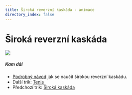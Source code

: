 ```yaml
---
title: Široká reverzní kaskáda - animace
directory_index: false
---
```


# Široká reverzní kaskáda

![](/animace/img/wide-reverse-cascade.gif)

##### Kam dál

- [Podrobný návod](/micky/3/kaskada-reverzni-siroka.html "Podrobný textový návod jak se naučit širokou reverzní kaskádu.") jak se naučit širokou reverzní kaskádu.
- Další trik: [Tenis](juggler_s-tennis.html "Další trik Tenis")
- Předchozí trik: [Široká kaskáda](wide-cascade.html "Předchozí trik Široká kaskáda")

